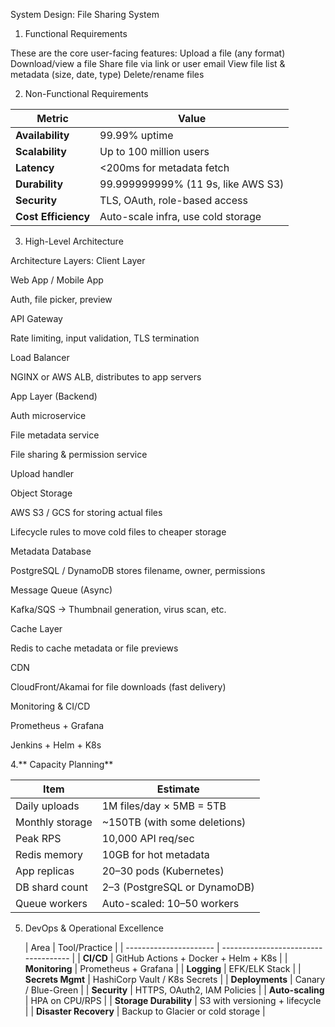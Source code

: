  System Design:  File Sharing System

 1. Functional Requirements
    
These are the core user-facing features:
Upload a file (any format)
Download/view a file
Share file via link or user email
View file list & metadata (size, date, type)
Delete/rename files

2. Non-Functional Requirements

| Metric              | Value                              |
| ------------------- | ---------------------------------- |
| **Availability**    | 99.99% uptime                      |
| **Scalability**     | Up to 100 million users            |
| **Latency**         | <200ms for metadata fetch          |
| **Durability**      | 99.999999999% (11 9s, like AWS S3) |
| **Security**        | TLS, OAuth, role-based access      |
| **Cost Efficiency** | Auto-scale infra, use cold storage |



3.  High-Level Architecture

   
   
 Architecture Layers:
Client Layer

Web App / Mobile App

Auth, file picker, preview

API Gateway

Rate limiting, input validation, TLS termination

Load Balancer

NGINX or AWS ALB, distributes to app servers

App Layer (Backend)

Auth microservice

File metadata service

File sharing & permission service

Upload handler

Object Storage

AWS S3 / GCS for storing actual files

Lifecycle rules to move cold files to cheaper storage

Metadata Database

PostgreSQL / DynamoDB stores filename, owner, permissions

Message Queue (Async)

Kafka/SQS → Thumbnail generation, virus scan, etc.

Cache Layer

Redis to cache metadata or file previews

CDN

CloudFront/Akamai for file downloads (fast delivery)

Monitoring & CI/CD

Prometheus + Grafana

Jenkins + Helm + K8s


4.** Capacity Planning**

| Item            | Estimate                      |
| --------------- | ----------------------------- |
| Daily uploads   | 1M files/day × 5MB = 5TB      |
| Monthly storage | \~150TB (with some deletions) |
| Peak RPS        | 10,000 API req/sec            |
| Redis memory    | 10GB for hot metadata         |
| App replicas    | 20–30 pods (Kubernetes)       |
| DB shard count  | 2–3 (PostgreSQL or DynamoDB)  |
| Queue workers   | Auto-scaled: 10–50 workers    |


5. DevOps & Operational Excellence

   | Area                   | Tool/Practice                        |
| ---------------------- | ------------------------------------ |
| **CI/CD**              | GitHub Actions + Docker + Helm + K8s |
| **Monitoring**         | Prometheus + Grafana                 |
| **Logging**            | EFK/ELK Stack                        |
| **Secrets Mgmt**       | HashiCorp Vault / K8s Secrets        |
| **Deployments**        | Canary / Blue-Green                  |
| **Security**           | HTTPS, OAuth2, IAM Policies          |
| **Auto-scaling**       | HPA on CPU/RPS                       |
| **Storage Durability** | S3 with versioning + lifecycle       |
| **Disaster Recovery**  | Backup to Glacier or cold storage    |
